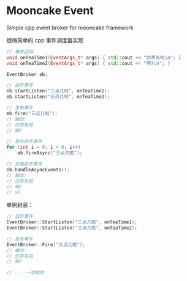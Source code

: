 # Mooncake Event

Simple cpp event broker for mooncake framework

很嗨简单的 cpp 事件调度器实现

```cpp
// 事件回调
void onTeaTime1(EventArgs_t* args) { std::cout << "饮茶先啦\n"; }
void onTeaTime2(EventArgs_t* args) { std::cout << "啊?\n"; }

EventBroker eb;

// 监听事件
eb.startListen("三点几啦", onTeaTime1);
eb.startListen("三点几啦", onTeaTime2);

// 发布事件
eb.fire("三点几啦");
// 输出:
// 饮茶先啦
// 啊?

// 发布异步事件
for (int i = 0; i < 6; i++)
    eb.fireAsync("三点几啦");

// 处理异步事件
eb.handleAsyncEvents();
// 输出:
// 饮茶先啦
// 啊?
// x6
```

单例封装：

```cpp
// 监听事件
EventBroker::StartListen("三点几啦", onTeaTime1);
EventBroker::StartListen("三点几啦", onTeaTime2);

// 发布事件
EventBroker::Fire("三点几啦");
// 输出:
// 饮茶先啦
// 啊?

// ... 一勾样的
```

